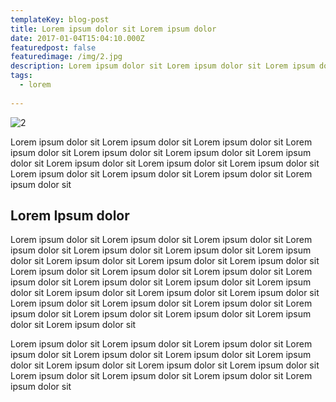 ```yaml
---
templateKey: blog-post
title: Lorem ipsum dolor sit Lorem ipsum dolor 
date: 2017-01-04T15:04:10.000Z
featuredpost: false
featuredimage: /img/2.jpg
description: Lorem ipsum dolor sit Lorem ipsum dolor sit Lorem ipsum dolor sit Lorem ipsum dolor sit Lorem ipsum dolor sit Lorem ipsum dolor sit Lorem ipsum dolor sit Lorem 
tags:
  - lorem
  
---
```

![2](/img/2.jpg)

Lorem ipsum dolor sit Lorem ipsum dolor sit Lorem ipsum dolor sit Lorem ipsum dolor sit Lorem ipsum dolor sit Lorem ipsum dolor sit Lorem ipsum dolor sit Lorem ipsum dolor sit Lorem ipsum dolor sit Lorem ipsum dolor sit Lorem ipsum dolor sit Lorem ipsum dolor sit Lorem ipsum dolor sit Lorem ipsum dolor sit 

## Lorem Ipsum dolor 

Lorem ipsum dolor sit Lorem ipsum dolor sit Lorem ipsum dolor sit Lorem ipsum dolor sit Lorem ipsum dolor sit Lorem ipsum dolor sit Lorem ipsum dolor sit Lorem ipsum dolor sit Lorem ipsum dolor sit Lorem ipsum dolor sit Lorem ipsum dolor sit Lorem ipsum dolor sit Lorem ipsum dolor sit Lorem ipsum dolor sit 
Lorem ipsum dolor sit Lorem ipsum dolor sit Lorem ipsum dolor sit Lorem ipsum dolor sit Lorem ipsum dolor sit Lorem ipsum dolor sit Lorem ipsum dolor sit Lorem ipsum dolor sit Lorem ipsum dolor sit Lorem ipsum dolor sit Lorem ipsum dolor sit Lorem ipsum dolor sit Lorem ipsum dolor sit Lorem ipsum dolor sit 

Lorem ipsum dolor sit Lorem ipsum dolor sit Lorem ipsum dolor sit Lorem ipsum dolor sit Lorem ipsum dolor sit Lorem ipsum dolor sit Lorem ipsum dolor sit Lorem ipsum dolor sit Lorem ipsum dolor sit Lorem ipsum dolor sit Lorem ipsum dolor sit Lorem ipsum dolor sit Lorem ipsum dolor sit Lorem ipsum dolor sit 
